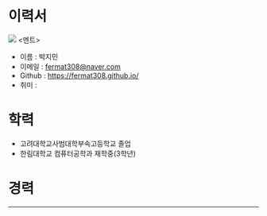 # 이력서

![](fermat308/20210917_박지민.jpg)
<멘트>

- 이름 : 박지민
- 이메일 : fermat308@naver.com
- Github : https://fermat308.github.io/
- 취미 : 

# 학력

- 고려대학교사범대학부속고등학교 졸업
- 한림대학교 컴퓨터공학과 재학중(3학년)


# 경력

----
